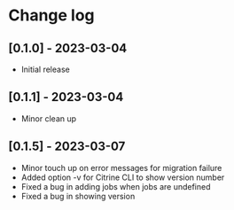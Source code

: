 # Change log

## [0.1.0] - 2023-03-04

  * Initial release

## [0.1.1] - 2023-03-04

  * Minor clean up

## [0.1.5] - 2023-03-07

  * Minor touch up on error messages for migration failure
  * Added option -v for Citrine CLI to show version number
  * Fixed a bug in adding jobs when jobs are undefined
  * Fixed a bug in showing version